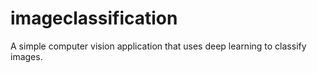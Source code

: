 # imageclassification
A simple computer vision application that uses deep learning to classify images. 
